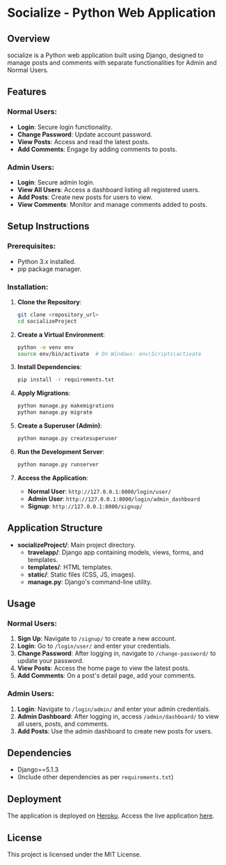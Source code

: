 # Socialize - Python Web Application

## Overview

socialize is a Python web application built using Django, designed to manage posts and comments with separate functionalities for Admin and Normal Users.

## Features

### Normal Users:
- **Login**: Secure login functionality.
- **Change Password**: Update account password.
- **View Posts**: Access and read the latest posts.
- **Add Comments**: Engage by adding comments to posts.

### Admin Users:
- **Login**: Secure admin login.
- **View All Users**: Access a dashboard listing all registered users.
- **Add Posts**: Create new posts for users to view.
- **View Comments**: Monitor and manage comments added to posts.

## Setup Instructions

### Prerequisites:
- Python 3.x installed.
- pip package manager.

### Installation:

1. **Clone the Repository**:
    ```bash
    git clone <repository_url>
    cd socializeProject
    ```

2. **Create a Virtual Environment**:
    ```bash
    python -m venv env
    source env/bin/activate  # On Windows: env\Scripts\activate
    ```

3. **Install Dependencies**:
    ```bash
    pip install -r requirements.txt
    ```

4. **Apply Migrations**:
    ```bash
    python manage.py makemigrations
    python manage.py migrate
    ```

5. **Create a Superuser (Admin)**:
    ```bash
    python manage.py createsuperuser
    ```

6. **Run the Development Server**:
    ```bash
    python manage.py runserver
    ```

7. **Access the Application**:
    - **Normal User**: `http://127.0.0.1:8000/login/user/`
    - **Admin User**: `http://127.0.0.1:8000/login/admin_dashboard`
    - **Signup**: `http://127.0.0.1:8000/signup/`

## Application Structure

- **socializeProject/**: Main project directory.
  - **travelapp/**: Django app containing models, views, forms, and templates.
  - **templates/**: HTML templates.
  - **static/**: Static files (CSS, JS, images).
  - **manage.py**: Django's command-line utility.

## Usage

### Normal Users:
1. **Sign Up**: Navigate to `/signup/` to create a new account.
2. **Login**: Go to `/login/user/` and enter your credentials.
3. **Change Password**: After logging in, navigate to `/change-password/` to update your password.
4. **View Posts**: Access the home page to view the latest posts.
5. **Add Comments**: On a post's detail page, add your comments.

### Admin Users:
1. **Login**: Navigate to `/login/admin/` and enter your admin credentials.
2. **Admin Dashboard**: After logging in, access `/admin/dashboard/` to view all users, posts, and comments.
3. **Add Posts**: Use the admin dashboard to create new posts for users.

## Dependencies

- Django==5.1.3
- (Include other dependencies as per `requirements.txt`)

## Deployment

The application is deployed on [Heroku](https://www.render.com/). Access the live application [here](<deployed_application_url>).

## License

This project is licensed under the MIT License.



